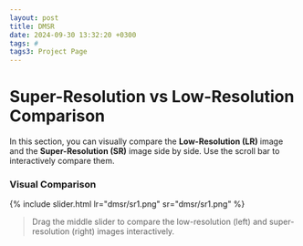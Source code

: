 ```yaml
---
layout: post
title: DMSR
date: 2024-09-30 13:32:20 +0300
tags: #
tags3: Project Page
---
```


# Super-Resolution vs Low-Resolution Comparison

In this section, you can visually compare the **Low-Resolution (LR)** image and the **Super-Resolution (SR)** image side by side. Use the scroll bar to interactively compare them.

### Visual Comparison
{% include slider.html lr="dmsr/sr1.png" sr="dmsr/sr1.png" %}


> Drag the middle slider to compare the low-resolution (left) and super-resolution (right) images interactively.

